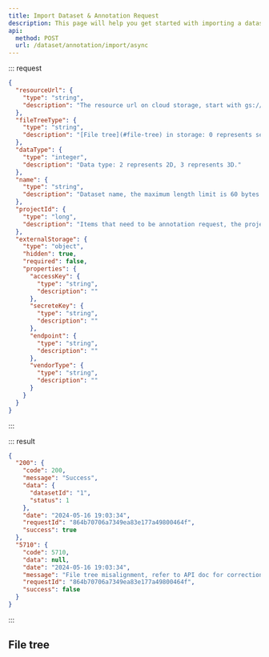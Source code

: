 ```yaml
---
title: Import Dataset & Annotation Request
description: This page will help you get started with importing a dataset from cloud storage asynchronously and annotation request, you need to put the files according to a specific file tree structure, refer to [File tree](#file-tree).
api:
  method: POST
  url: /dataset/annotation/import/async
---
```


<!-- You can use the cloud storage of the platform, or your own storage which follow the S3 protocol, in second case, you need to pass the relevant authentication parameters, such as AccessKey, SecreteKey, Endpoint, VendorType.
-->

::: request

```json [body]
{
  "resourceUrl": {
    "type": "string",
    "description": "The resource url on cloud storage, start with gs://bucket-name/"
  },
  "fileTreeType": {
    "type": "string",
    "description": "[File tree](#file-tree) in storage: 0 represents sensor oriented."
  },
  "dataType": {
    "type": "integer",
    "description": "Data type: 2 represents 2D, 3 represents 3D."
  },
  "name": {
    "type": "string",
    "description": "Dataset name, the maximum length limit is 60 bytes."
  },
  "projectId": {
    "type": "long",
    "description": "Items that need to be annotation request, the project id which returned by [Create Project](/projects/create-project)"
  },
  "externalStorage": {
    "type": "object",
    "hidden": true,
    "required": false,
    "properties": {
      "accessKey": {
        "type": "string",
        "description": ""
      },
      "secreteKey": {
        "type": "string",
        "description": ""
      },
      "endpoint": {
        "type": "string",
        "description": ""
      },
      "vendorType": {
        "type": "string",
        "description": ""
      }
    }
  }
}
```

:::

::: result

```json [responses]
{
  "200": {
    "code": 200,
    "message": "Success",
    "data": {
      "datasetId": "1",
      "status": 1
    },
    "date": "2024-05-16 19:03:34",
    "requestId": "864b70706a7349ea83e177a49800464f",
    "success": true
  },
  "5710": {
    "code": 5710,
    "data": null,
    "date": "2024-05-16 19:03:34",
    "message": "File tree misalignment, refer to API doc for correction",
    "requestId": "864b70706a7349ea83e177a49800464f",
    "success": false
  }
}
```

:::

## File tree

<!--@include: filetree.md-->
